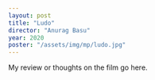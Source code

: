 ```yaml
---
layout: post
title: "Ludo"
director: "Anurag Basu"
year: 2020
poster: "/assets/img/mp/ludo.jpg"
---
```


My review or thoughts on the film go here.

